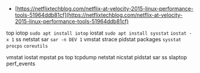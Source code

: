 * [https://netflixtechblog.com/netflix-at-velocity-2015-linux-performance-tools-51964ddb81cf](https://netflixtechblog.com/netflix-at-velocity-2015-linux-performance-tools-51964ddb81cf)


top
iotop  `sudo apt install iotop`
iostat `sudo apt install sysstat`  `iostat -x 1`
ss
netstat
sar `sar -n DEV 1`
vmstat
strace
pidstat
packages
`sysstat` `procps` `coreutils`

vmstat iostat mpstat ps top
tcpdump netstat nicstat pidstat sar
ss slaptop perf_events